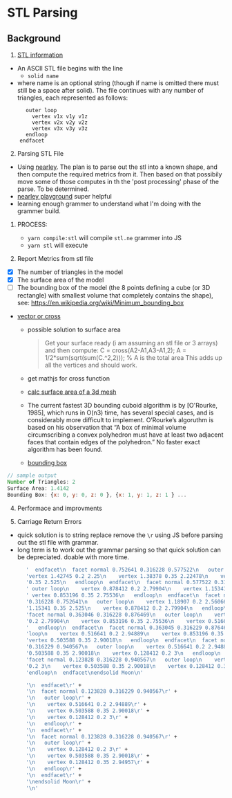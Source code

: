 # STL Parsing

## Background

1. [STL information](https://en.wikipedia.org/wiki/STL_(file_format))

- An ASCII STL file begins with the line
  - `solid name`
- where name is an optional string (though if name is omitted there must still be a space after solid). The file continues with any number of triangles, each represented as follows:

```facet normal ni nj nk
      outer loop
        vertex v1x v1y v1z
        vertex v2x v2y v2z
        vertex v3x v3y v3z
      endloop
    endfacet
```

2. Parsing STL File
  - Using [nearley](https://nearley.js.org/). The plan is to parse out the stl into a known shape, and then compute the required metrics from it. Then based on that possibily move some of those computes in th the 'post processing' phase of the parse. To be determined. 
  - [nearley playground](http://omrelli.ug/nearley-playground/) super helpful
  - learning enough grammer to understand what I'm doing with the grammer build. 

  1. PROCESS:
      - `yarn compile:stl` will compile `stl.ne` grammer into JS
      - `yarn stl` will execute 

3. Report Metrics from stl file

  - [x] The number of triangles in the model
  - [x] The surface area of the model
  - [ ] The bounding box of the model (the 8 points defining a cube (or 3D rectangle) with smallest volume that completely contains the shape), see: https://en.wikipedia.org/wiki/Minimum_bounding_box

  - [vector or cross](http://math.ucsd.edu/~lni/math20e/l2.pdf)
    - possible solution to surface area
      > Get your surface ready (i am assuming an stl file or 3 arrays) and then compute:
      C = cross(A2-A1,A3-A1,2);
      A = 1/2*sum(sqrt(sum(C.^2,2))); % A is the total area
      This adds up all the vertices and should work.

    - get mathjs for cross function
    - [calc surface area of a 3d mesh](https://stackoverflow.com/questions/26312570/calculate-surface-area-of-a-3d-mesh)

    - The current fastest 3D bounding cuboid algorithm is by [O'Rourke, 1985], which runs in O(n3) time, has several special cases, and is considerably more difficult to implement. O’Rourke’s algoruthm is based on his observation that “A box of minimal volume circumscribing a convex polyhedron must have at least two adjacent faces that contain edges of the polyhedron.” No faster exact algorithm has been found.

    - [bounding box](http://geomalgorithms.com/a08-_containers.html)
    

```js
// sample output
Number of Triangles: 2
Surface Area: 1.4142
Bounding Box: {x: 0, y: 0, z: 0 }, {x: 1, y: 1, z: 1 } ...
```

4. Performace and improvments

5. Carriage Return Errors

- quick solution is to string replace remove the `\r` using JS before parsing out the stl file with grammar. 
- long term is to work out the grammar parsing so that quick solution can be depreciated. doable with more time.

```sh
      '  endfacet\n  facet normal 0.752641 0.316228 0.577522\n   outer loop\n    ' +
      'vertex 1.42745 0.2 2.25\n    vertex 1.38378 0.35 2.22478\n    vertex 1.15341 ' +
      '0.35 2.525\n   endloop\n  endfacet\n  facet normal 0.577522 0.316228 0.752641\n  ' +
      ' outer loop\n    vertex 0.878412 0.2 2.79904\n    vertex 1.15341 0.35 2.525\n   ' +
      ' vertex 0.853196 0.35 2.75536\n   endloop\n  endfacet\n  facet normal 0.577522 ' +
      '0.316228 0.752641\n   outer loop\n    vertex 1.18907 0.2 2.56066\n    vertex ' +
      '1.15341 0.35 2.525\n    vertex 0.878412 0.2 2.79904\n   endloop\n  endfacet\n  ' +
      'facet normal 0.363046 0.316228 0.876469\n   outer loop\n    vertex 0.878412 ' +
      '0.2 2.79904\n    vertex 0.853196 0.35 2.75536\n    vertex 0.516641 0.2 2.94889\n' +
      '   endloop\n  endfacet\n  facet normal 0.363045 0.316229 0.876469\n   outer ' +
      'loop\n    vertex 0.516641 0.2 2.94889\n    vertex 0.853196 0.35 2.75536\n    ' +
      'vertex 0.503588 0.35 2.90018\n   endloop\n  endfacet\n  facet normal 0.123828 ' +
      '0.316229 0.940567\n   outer loop\n    vertex 0.516641 0.2 2.94889\n    vertex ' +
      '0.503588 0.35 2.90018\n    vertex 0.128412 0.2 3\n   endloop\n  endfacet\n  ' +
      'facet normal 0.123828 0.316228 0.940567\n   outer loop\n    vertex 0.128412 ' +
      '0.2 3\n    vertex 0.503588 0.35 2.90018\n    vertex 0.128412 0.35 2.94957\n   ' +
      'endloop\n  endfacet\nendsolid Moon\n'
```

```sh
      '\n  endfacet\r' +
      '\n  facet normal 0.123828 0.316229 0.940567\r' +
      '\n   outer loop\r' +
      '\n    vertex 0.516641 0.2 2.94889\r' +
      '\n    vertex 0.503588 0.35 2.90018\r' +
      '\n    vertex 0.128412 0.2 3\r' +
      '\n   endloop\r' +
      '\n  endfacet\r' +
      '\n  facet normal 0.123828 0.316228 0.940567\r' +
      '\n   outer loop\r' +
      '\n    vertex 0.128412 0.2 3\r' +
      '\n    vertex 0.503588 0.35 2.90018\r' +
      '\n    vertex 0.128412 0.35 2.94957\r' +
      '\n   endloop\r' +
      '\n  endfacet\r' +
      '\nendsolid Moon\r' +
      '\n'
```
